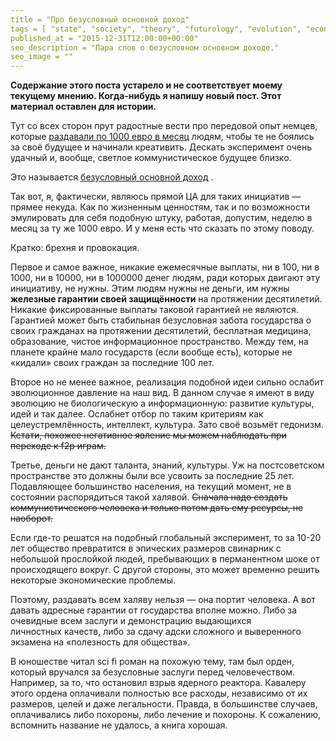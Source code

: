 ```yaml
---
title = "Про безусловный основной доход"
tags = [ "state", "society", "theory", "futurology", "evolution", "economics",]
published_at = "2015-12-31T12:00:00+00:00"
seo_description = "Пара слов о безусловном основном доходе."
seo_image = ""
---
```


**Содержание этого поста устарело и не соответствует моему текущему мнению. Когда-нибудь я напишу новый пост. Этот материал оставлен для истории.**

Тут со всех сторон прут радостные вести про передовой опыт немцев, которые [раздавали по 1000 евро в месяц](https://tjournal.ru/p/1000-a-month) людям, чтобы те не боялись за своё будущее и начинали креативить. Дескать эксперимент очень удачный и, вообще, светлое коммунистическое будущее близко.

Это называется [безусловный основной доход](https://ru.wikipedia.org/wiki/Безусловный_основной_доход) .

Так вот, я, фактически, являюсь прямой ЦА для таких инициатив — прямее некуда. Как по жизненным ценностям, так и по возможности эмулировать для себя подобную штуку, работая, допустим, неделю в месяц за ту же 1000 евро. И у меня есть что сказать по этому поводу.

Кратко: брехня и провокация.

<!-- more -->

Первое и самое важное, никакие ежемесячные выплаты, ни в 100, ни в 1000, ни в 10000, ни в 1000000 денег людям, ради которых двигают эту инициативу, не нужны. Этим людям нужны не деньги, им нужны **железные гарантии своей защищённости** на протяжении десятилетий. Никакие фиксированные выплаты таковой гарантией не являются. Гарантией может быть стабильная безусловная забота государства о своих гражданах на протяжении десятилетий, бесплатная медицина, образование, чистое информационное пространство. Между тем, на планете крайне мало государств (если вообще есть), которые не «кидали» своих граждан за последние 100 лет.

Второе но не менее важное, реализация подобной идеи сильно ослабит эволюционное давление на наш вид. В данном случае я имеют в виду эволюцию не биологическую а информационную: развитие культуры, идей и так далее. Ослабнет отбор по таким критериям как целеустремлённость, интеллект, культура. Зато своё возьмёт гедонизм. ~~Кстати, похожее негативное явление мы можем наблюдать при переходе к f2p играм.~~

Третье, деньги не дают таланта, знаний, культуры. Уж на постсоветском пространстве это должны были все усвоить за последние 25 лет. Подавляющее большинство населения, на текущий момент, не в состоянии распорядиться такой халявой. ~~Сначала надо создать коммунистического человека и только потом дать ему ресурсы, не наоборот.~~

Если где-то решатся на подобный глобальный эксперимент, то за 10-20 лет общество превратится в эпических размеров свинарник с небольшой прослойкой людей, пребывающих в перманентном шоке от происходящего вокруг. С другой стороны, это может временно решить некоторые экономические проблемы.

Поэтому, раздавать всем халяву нельзя — она портит человека. А вот давать адресные гарантии от государства вполне можно. Либо за очевидные всем заслуги и демонстрацию выдающихся личностных качеств, либо за сдачу адски сложного и выверенного экзамена на «полезность для общества».

В юношестве читал sci fi роман на похожую тему, там был орден, который вручался за безусловные заслуги перед человечеством. Например, за то, что остановил взрыв ядерного реактора. Кавалеру этого ордена оплачивали полностью все расходы, независимо от их размеров, целей и даже легальности. Правда, в большинстве случаев, оплачивались либо похороны, либо лечение и похороны. К сожалению, вспомнить название не удалось, а книга хорошая.
